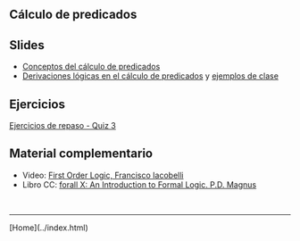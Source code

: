 ## Cálculo de predicados

## Slides

- [Conceptos del cálculo de predicados](../slides/02.2-CalculoDePredicados.pdf)
- [Derivaciones lógicas en el cálculo de predicados](../slides/02.3-Derivaciones.pdf) y [ejemplos de clase](../slides/02.3-Derivaciones-Ejemplos.pdf)  

<!--
- [Curiosidades matemáticas](../slides/02.5-EcuacionesDiofantinas.pdf)
-->


## Ejercicios

[Ejercicios de repaso - Quiz 3](03-Ejercicios-201820-Derivaciones-Predicados.pdf)  

<!--
[Ejercicios de repaso - Quiz 4](04-Ejercicios-201910.pdf)  
-->

## Material complementario

- Video: [First Order Logic, Francisco Iacobelli](https://www.youtube.com/watch?v=73AUBVOW-sM)  
- Libro CC: [forall X: An Introduction to Formal Logic. P.D. Magnus](https://www.fecundity.com/logic/)  

<!--

## Explorando más alla

- Sobre la [Paradoja de Russell](https://es.wikipedia.org/wiki/Paradoja_de_Russell)  
- Video: [Russell's Paradox - A Ripple in the Foundations of Mathematics](https://www.youtube.com/watch?v=xauCQpnbNAM)  
- [Math's Existential Crisis (Gödel's Incompleteness Theorems)](https://www.youtube.com/watch?v=YrKLy4VN-7k)  
- [Impossible Programs (The Halting Problem)](https://www.youtube.com/watch?v=wGLQiHXHWNk)  
- [Proof That Computers Can't Do Everything (The Halting Problem)](https://www.youtube.com/watch?v=92WHN-pAFCs)  
- [Gödel's First Incompleteness Theorem, Proof Sketch](https://www.youtube.com/watch?v=svOTZEbj3ys&t=15s)  
- [How Gödel’s Proof Works](https://www.quantamagazine.org/how-godels-incompleteness-theorems-work-20200714/)  

-->

<BR>
<HR>
[Home](../index.html)
<BR>




